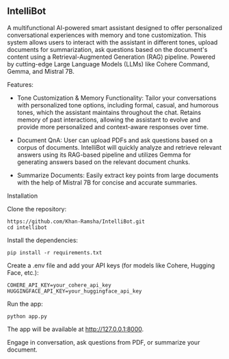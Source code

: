 ## IntelliBot

A multifunctional AI-powered smart assistant designed to offer personalized conversational experiences with memory and tone customization. This system allows users to interact with the assistant in different tones, upload documents for summarization, ask questions based on the document's content using a Retrieval-Augmented Generation (RAG) pipeline. Powered by cutting-edge Large Language Models (LLMs) like Cohere Command, Gemma, and Mistral 7B.


Features:

- Tone Customization & Memory Functionality: Tailor your conversations with personalized tone options, including formal, casual, and humorous tones, which the assistant maintains throughout the chat. Retains memory of past interactions, allowing the assistant to evolve and provide more personalized and context-aware responses over time.

- Document QnA: User can upload PDFs and ask questions based on a corpus of documents. IntelliBot will quickly analyze and retrieve relevant answers using its RAG-based pipeline and utilizes Gemma for generating answers based on the relevant document chunks. 

- Summarize Documents: Easily extract key points from large documents with the help of Mistral 7B for concise and accurate summaries.

Installation

Clone the repository:

```
https://github.com/Khan-Ramsha/IntelliBot.git
cd intellibot

```

Install the dependencies:

```
pip install -r requirements.txt
```

Create a .env file and add your API keys (for models like Cohere, Hugging Face, etc.):

```
COHERE_API_KEY=your_cohere_api_key
HUGGINGFACE_API_KEY=your_huggingface_api_key
```
Run the app:

```
python app.py
```
The app will be available at http://127.0.0.1:8000.

Engage in conversation, ask questions from PDF, or summarize your document.

